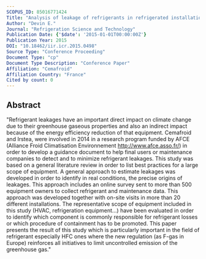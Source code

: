 ```yaml
---
SCOPUS_ID: 85016771424
Title: "Analysis of leakage of refrigerants in refrigerated installations"
Author: "Devin E."
Journal: "Refrigeration Science and Technology"
Publication Date: {'$date': '2015-01-01T00:00:00Z'}
Publication Year: 2015
DOI: "10.18462/iir.icr.2015.0498"
Source Type: "Conference Proceeding"
Document Type: "cp"
Document Type Description: "Conference Paper"
Affiliation: "Cemafroid"
Affiliation Country: "France"
Cited by count: 0
---
```


## Abstract
"Refrigerant leakages have an important direct impact on climate change due to their greenhouse gaseous properties and also an indirect impact because of the energy efficiency reduction of that equipment. Cemafroid and Irstea, were involved in 2014 in a research program funded by AFCE (Alliance Froid Climatisation Environnement http://www.afce.asso.fr/) in order to develop a guidance document to help final users or maintenance companies to detect and to minimize refrigerant leakages. This study was based on a general literature review in order to list best practices for a large scope of equipment. A general approach to estimate leakages was developed in order to identify in real conditions, the precise origins of leakages. This approach includes an online survey sent to more than 500 equipment owners to collect refrigerant and maintenance data. This approach was developed together with on-site visits in more than 20 different installations. The representative scope of equipment included in this study (HVAC, refrigeration equipment...) have been evaluated in order to identify which component is commonly responsible for refrigerant losses or which procedure of containment has to be promoted. This paper presents the result of this study which is particularly important in the field of refrigerant especially HFC ones where the new regulation (as F-gas in Europe) reinforces all initiatives to limit uncontrolled emission of the greenhouse gas."
